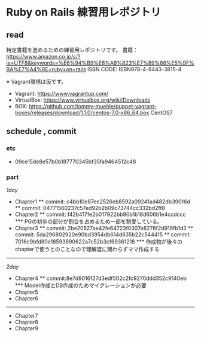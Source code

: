 # Ruby on Rails 練習用レポジトリ

## read

特定書籍を進めるための練習用レポジトリです。
書籍：https://www.amazon.co.jp/s/?ie=UTF8&keywords=%E6%94%B9%E8%A8%823%E7%89%88%E5%9F%BA%E7%A4%8E+ruby+on+rails
ISBN CODE: ISBN978-4-8443-3815-4

※ Vagrant環境は仮です。
* Vagrant: https://www.vagrantup.com/
* VirtualBox: https://www.virtualbox.org/wiki/Downloads
* BOX: https://github.com/tommy-muehle/puppet-vagrant-boxes/releases/download/1.1.0/centos-7.0-x86_64.box
CentOS7

## schedule , commit

### etc
* 09ce15de8e57b0b187770345bf35fa9464512c48

### part

*1day*
* Chapter1
** commit: c4bb10e87ee2526eb8592a09241ad482db39016d
** commit: 04771560237c57ed92b2b09c73744cc332bd2ff8
* Chapter2
** commit: f42b417fe2b017922bb90b1b18d606b1e4ccdccc
*** PGの初歩の部分が割合を占めるため一部を割愛している。
* Chapter3
** commit: 2be20527ae42fe64723f0307e8276f2d919fb1d3
** commit: 5da296802920e90bd3954db614d835b22c544415
** commit: 7016c9bfd80e18593690622a7c52b3cf69361218
*** 作成物が後々のchapterで使うとのことなので理解度に関わらずママ作成する
-----

*2day*
* Chapter4
** commit:8e7d9016f27d3edf502c2fc9270ddd352c9140eb
*** Model作成とDB作成のためマイグレーションが必要
* Chapter5
* Chapter6

-----
* Chapter7
* Chapter8
* Chapter9
